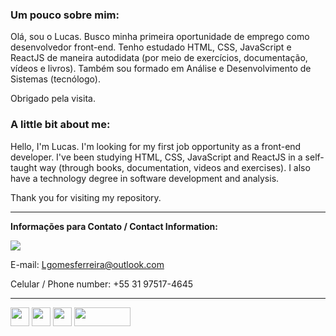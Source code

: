 ### Um pouco sobre mim:

Olá, sou o Lucas. Busco minha primeira oportunidade de emprego como desenvolvedor front-end. Tenho estudado HTML, CSS, JavaScript e ReactJS de maneira autodidata (por meio de exercícios, documentação, vídeos e livros). Também sou formado em Análise e Desenvolvimento de Sistemas (tecnólogo). 

Obrigado pela visita.

### A little bit about me:

Hello, I'm Lucas. I'm looking for my first job opportunity as a front-end developer. I've been studying HTML, CSS, JavaScript and ReactJS in a self-taught way (through books, documentation, videos and exercises). I also have a technology degree in software development and analysis.

Thank you for visiting my repository. 

---

<strong>Informações para Contato / Contact Information:</strong>

<a href="https://www.linkedin.com/in/lucasgomesit/"><img src="https://img.shields.io/badge/LinkedIn-0077B5?style=for-the-badge&logo=linkedin&logoColor=white"></img></a> 

E-mail: Lgomesferreira@outlook.com 

Celular / Phone number: +55 31 97517-4645

---

<img src="https://cdn.jsdelivr.net/gh/devicons/devicon/icons/html5/html5-plain-wordmark.svg" height="30px" width="30px"></img>
<img src="https://cdn.jsdelivr.net/gh/devicons/devicon/icons/css3/css3-plain-wordmark.svg" height="30px" width="30px" />
<img src="https://cdn.jsdelivr.net/gh/devicons/devicon/icons/javascript/javascript-original.svg" height="30px" width="30px" />
<img src="https://badges.aleen42.com/src/react.svg" height="30px" width="90px" />

<!--
**lucasgomesit/lucasgomesit** is a ✨ _special_ ✨ repository because its `README.md` (this file) appears on your GitHub profile.

Here are some ideas to get you started:

- 🔭 I’m currently working on ...
- 🌱 I’m currently learning ...
- 👯 I’m looking to collaborate on ...
- 🤔 I’m looking for help with ...
- 💬 Ask me about ...
- 📫 How to reach me: ...
- 😄 Pronouns: ...
- ⚡ Fun fact: ...
-->







